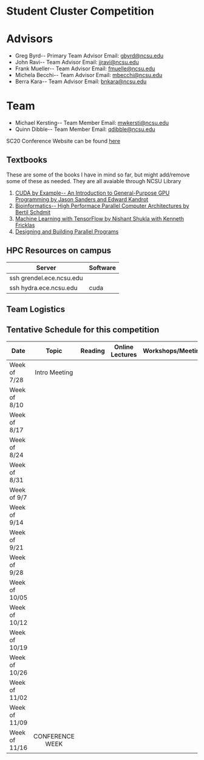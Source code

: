 # Student Cluster Competition

# Advisors
* Greg Byrd-- Primary Team Advisor  Email: gbyrd@ncsu.edu
* John Ravi-- Team Advisor Email: jjravi@ncsu.edu
* Frank Mueller-- Team Advisor Email: fmuelle@ncsu.edu
* Michela Becchi-- Team Advisor Email: mbecchi@ncsu.edu
* Berra Kara-- Team Advisor  Email: bnkara@ncsu.edu

# Team
* Michael Kersting-- Team Member Email: mwkersti@ncsu.edu
* Quinn Dibble-- Team Member Email: qdibble@ncsu.edu


SC20 Conference Website can be found [here](https://sc20.supercomputing.org/)


## Textbooks
These are some of the books I have in mind so far, but might add/remove some of these as needed. They are all avaiable through NCSU Library

1. [CUDA by Example-- An Introduction to General-Purpose GPU Programming by Jason Sanders and Edward Kandrot](https://www.amazon.com/CUDA-Example-Introduction-General-Purpose-Programming-ebook/dp/B003VYBOSE/ref=sr_1_1?ie=UTF8&qid=1549751175&sr=8-1&keywords=CUDA+by+Example--+An+Introduction+to+General-Purpose+GPU+Programming+by+Jason+Sanders+and+Edward+Kandrot)
2. [Bioinformatics-- High Performace Parallel Computer Architectures by Bertil Schdmit](https://www.amazon.com/Bioinformatics-Performance-Parallel-Architectures-Multi-Core-ebook/dp/B005GGLE7Q/ref=sr_1_1?s=home-garden&ie=UTF8&qid=1549751144&sr=8-1&keywords=Bioinformatics+High+Performance+Parallel+Computer+Architectures)
3. [Machine Learning with TensorFlow by Nishant Shukla with Kenneth Fricklas](https://www.amazon.com/Machine-Learning-TensorFlow-Nishant-Shukla/dp/1617293873/ref=sr_1_fkmr0_1?ie=UTF8&qid=1549751259&sr=8-1-fkmr0&keywords=Machine+Learning+with+TensorFlow+by+Nishant+Shukla+with+Kenneth+Fricklas)
4. [Designing and Building Parallel Programs](https://www.mcs.anl.gov/~itf/dbpp/)

## HPC Resources on campus
| Server                   | Software |
|--------------------------|----------|
| ssh grendel.ece.ncsu.edu |          |
| ssh hydra.ece.ncsu.edu   | cuda     |

## Team Logistics



## Tentative Schedule for this competition
Date | Topic | Reading  | Online Lectures | Workshops/Meetings | Notes |
---- | :---: | --- | --- | --- | ---|
Week of 7/28 | Intro Meeting | |   |  | |
Week of 8/10 | | |   |  | |
Week of 8/17 |  | |   |  | |
Week of 8/24 |  | |   |  | |
Week of 8/31 |  | |   |  | |
Week of 9/7  |  | |   |  | |
Week of 9/14 |  | |   |  | |
Week of 9/21 |  | |   |  | |
Week of 9/28 |  | |   |  | |
Week of 10/05 |  | |   |  | |
Week of 10/12 |  | |   |  | |
Week of 10/19 |  | |   |  | |
Week of 10/26 |  | |   |  | |
Week of 11/02 |  | |   |  | |
Week of 11/09 |  | |   |  | |
Week of 11/16 | CONFERENCE WEEK | |   |  | |
